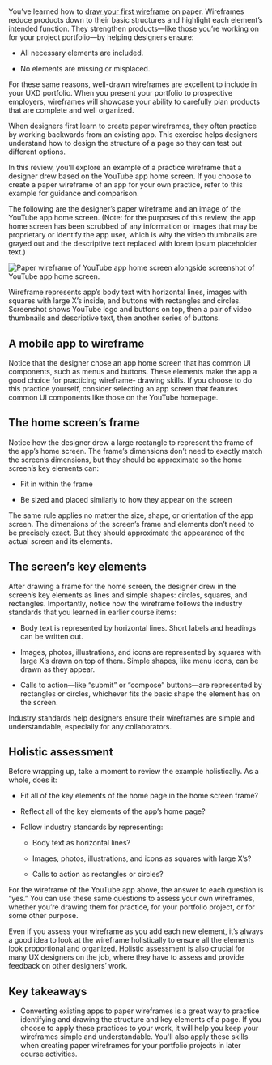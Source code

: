 
# 

You’ve learned how to [draw your first wireframe](https://www.coursera.org/teach/wireframes-low-fidelity-prototypes/4A9S8fudEeuwgA4Bvfe1JQ/content/item/lecture/wN5Wk/video-subtitles) on paper. Wireframes reduce products down to their basic structures and highlight each element’s intended function. They strengthen products—like those you’re working on for your project portfolio—by helping designers ensure:

- All necessary elements are included.
    
- No elements are missing or misplaced.
    

For these same reasons, well-drawn wireframes are excellent to include in your UXD portfolio. When you present your portfolio to prospective employers, wireframes will showcase your ability to carefully plan products that are complete and well organized.

When designers first learn to create paper wireframes, they often practice by working backwards from an existing app. This exercise helps designers understand how to design the structure of a page so they can test out different options.

In this review, you’ll explore an example of a practice wireframe that a designer drew based on the YouTube app home screen. If you choose to create a paper wireframe of an app for your own practice, refer to this example for guidance and comparison.  

The following are the designer’s paper wireframe and an image of the YouTube app home screen. (Note: for the purposes of this review, the app home screen has been scrubbed of any information or images that may be proprietary or identify the app user, which is why the video thumbnails are grayed out and the descriptive text replaced with lorem ipsum placeholder text.)

![Paper wireframe of YouTube app home screen alongside screenshot of YouTube app home screen.](https://d3c33hcgiwev3.cloudfront.net/imageAssetProxy.v1/NYeEt-gISoGIZCBo49O_LA_742ca57ffd3745ebacf3c3dcbdae1df1_38GPjttedQgeVLZye5Pu1X9g_WE7GkQWgyEoKwOv5xF25oRlYTlYQzptMQdxpBOIHxY4dgSZZi1WuUyeHDocLbqX78JI-6LATI5iGrNyUsZHjPNiHAdrCrhoAYNAvfo09vL5aqUe4n0nWPpnfuysSF8?expiry=1744416000000&hmac=62NB4Mz7pc9GcwTbZ5VhZNPrrzeGSkhDli1d5BJO6rY)

Wireframe represents app’s body text with horizontal lines, images with squares with large X’s inside, and buttons with rectangles and circles. Screenshot shows YouTube logo and buttons on top, then a pair of video thumbnails and descriptive text, then another series of buttons.

## **A mobile app to wireframe**

Notice that the designer chose an app home screen that has common UI components, such as menus and buttons. These elements make the app a good choice for practicing wireframe- drawing skills. If you choose to do this practice yourself, consider selecting an app screen that features common UI components like those on the YouTube homepage. 

## **The home screen’s frame**

Notice how the designer drew a large rectangle to represent the frame of the app’s home screen. The frame’s dimensions don’t need to exactly match the screen’s dimensions, but they should be approximate so the home screen’s key elements can: 

- Fit in within the frame
    
- Be sized and placed similarly to how they appear on the screen
    

The same rule applies no matter the size, shape, or orientation of the app screen. The dimensions of the screen’s frame and elements don’t need to be precisely exact. But they should approximate the appearance of the actual screen and its elements.

## **The screen’s key elements**

After drawing a frame for the home screen, the designer drew in the screen’s key elements as lines and simple shapes: circles, squares, and rectangles. Importantly, notice how the wireframe follows the industry standards that you learned in earlier course items:

- Body text is represented by horizontal lines. Short labels and headings can be written out.
    
- Images, photos, illustrations, and icons are represented by squares with large X’s drawn on top of them. Simple shapes, like menu icons, can be drawn as they appear.
    
- Calls to action—like “submit” or “compose” buttons—are represented by rectangles or circles, whichever fits the basic shape the element has on the screen.
    

Industry standards help designers ensure their wireframes are simple and understandable, especially for any collaborators. 

## **Holistic assessment**

Before wrapping up, take a moment to review the example holistically. As a whole, does it: 

- Fit all of the key elements of the home page in the home screen frame?
    
- Reflect all of the key elements of the app’s home page?
    
- Follow industry standards by representing:
    
    - Body text as horizontal lines?
        
    - Images, photos, illustrations, and icons as squares with large X’s?
        
    - Calls to action as rectangles or circles?
        

For the wireframe of the YouTube app above, the answer to each question is “yes.” You can use these same questions to assess your own wireframes, whether you’re drawing them for practice, for your portfolio project, or for some other purpose. 

Even if you assess your wireframe as you add each new element, it’s always a good idea to look at the wireframe holistically to ensure all the elements look proportional and organized. Holistic assessment is also crucial for many UX designers on the job, where they have to assess and provide feedback on other designers’ work.

## **Key takeaways**

- Converting existing apps to paper wireframes is a great way to practice identifying and drawing the structure and key elements of a page. If you choose to apply these practices to your work, it will help you keep your wireframes simple and understandable. You'll also apply these skills when creating paper wireframes for your portfolio projects in later course activities.